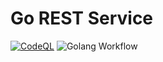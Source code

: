Go REST Service
================

[![CodeQL](https://github.com/by-sabbir/go-rest/workflows/CodeQL/badge.svg)](https://github.com/by-sabbir/go-rest/actions?query=workflow%3ACodeQL) ![Golang Workflow](https://github.com/by-sabbir/go-rest/actions/workflows/makefile.yml/badge.svg)
